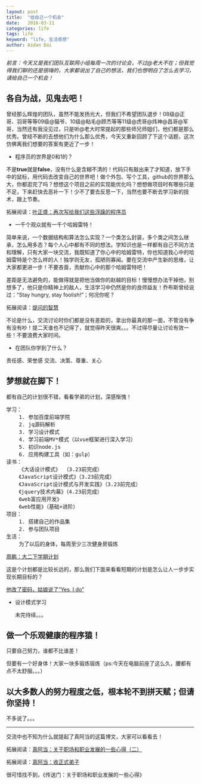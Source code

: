 ```yaml
---
layout: post
title:  "给自己一个机会"
date:   2016-03-11
categories: life
tags: life
keyword: "life, 生活感想"
author: Aidan Dai
---
```


*前言：今天又是我们团队互联网小组每周一次的讨论会，不过@老大不在；但我觉得我们聊的还是很嗨的，大家都说出了自己的想法，我们也想明白了怎么去学习，请给自己一个机会！*

## 各自为战，见鬼去吧！

曾经那么辉煌的团队，虽然不能发扬光大，但我们不希望团队退步！08级@正哥、羽哥等等09级@猫爷、10级@粘毛@顾杰等等11级@虎哥@炜神@昌哥@军哥，当然还有我没见过，只是听@老大时常提起的那些师兄师姐们，他们都是那么优秀。曾经不断的去想他们为什么那么优秀，今天又重新回顾了下这个话题，这次仿佛离我们想要的答案有更近了一步！

- 程序员的世界是0和1的？

不是**true**就是**false**，没有什么是含糊不清的！代码只有敲出来了才知道，放下手中的鼠标，用代码去改变自己的世界吧！做个外包、写个工具，github的世界那么大，你都逛完了吗？想想这个项目之前的实现能优化吗？想想做项目时有哪些只是不足，下来赶快去恶补一下！少不了要去反思一下，当然也要不断去学习新的技术，跟上节奏。

拓展阅读：[叶正盛：再次写给我们这些浮躁的程序员](http://blog.csdn.net/yzsind/article/details/6168854)

- 一千个观众就有一千个哈姆雷特！

简单来说，一个数据结构和算法怎么实现？一个类怎么封装，多个类之间怎么继承，怎么用多态？每个人心中都有不同的想法。学知识也是一样都有自己不同方法和理解，只有大家一块交流，我既知道了你心中的哈姆雷特，你也知道我心中的哈姆雷特是个怎么样的人！独学则无友，孤陋则寡闻。要在交流中产生新的思维，让大家都更进一步！不要吝啬，贡献你心中的那个哈姆雷特吧！

差距是无法避免的，能做得就是把他当做你的赵越的目标！慢慢想办法干掉他，别想多了，他只是你精神上的敌人，生活学习中仍然是你的良师益友！乔布斯曾经说过：“Stay hungry, stay foolish!”；何况你呢？

拓展阅读：[提问的智慧](http://www.dianbo.org/9238/stone/tiwendezhihui.htm)

不论是什么，交流讨论时你们都是没有差距的，拿出你最真的那一面，不管没有争有没有吵！提二天谁也不记得了，就觉得昨天很爽。。。不过得尽量让讨论有效一些！不要浪费大家时间。

- 在团队你学到了什么？

责任感、荣誉感
交流、决策、尊重、关心

## 梦想就在脚下！

都有自己的计划很不错，看看学弟的计划，深感惭愧！
<pre>学习：
	1. 参加百度前端学院
	2. jq源码解析
	3. 学习设计模式
	4. 学习前端MV*模式（以vue框架进行深入学习）
	5. 初识node.js
	6. 应用构建工具（如：gulp）
读书：
	《大话设计模式》 （3.23前完成）
	《JavaScript设计模式》（3.23前完成）
	《JavaScript设计模式与开发实践》（3.23前完成）
	《jquery技术内幕》（4.23前完成）
	《web富应用开发》
	《web性能》（基础+进阶）
项目：
	1. 搭建自己的作品集
	2. 参与团队项目
生活：
	为了以后的身体，每周至少三次健身房锻炼</pre>

[周鹏：大二下学期计划](http://blog.csdn.net/zp1996323/article/details/50813731)

这是个计划都是比较长远的，那么我们下面来看看短期的计划是怎么让人一步步实现长期目标的？

[他改了密码，姑娘说了“Yes, I do”](http://mp.weixin.qq.com/s?__biz=MzA4ODM1MTMzMQ==&mid=403454190&idx=1&sn=b111a9100f41991d6a71a39380fb340f&scene=2&srcid=0216WHddAKMwm6YsNQC2xdE7&from=timeline&isappinstalled=0#wechat_redirect)

- 设计模式学习

	未完待续。。。

## 做一个乐观健康的程序猿！

只要自己努力，谁都不比谁差！

但要有一个好身体！大家一块多锻炼锻炼（ps:今天在电脑前座了这么久，腰都有点不太舒服。。。）

## 以大多数人的努力程度之低，根本轮不到拼天赋；但请你坚持！

不多说了。。。

*************************

交流中也不知为什么就提起了真阿当的这篇博文，大家可以看看去！

拓展阅读：[真阿当：关于职场和职业发展的一些心得（二）](http://cly84920.blog.163.com/blog/static/2475001332015227950882/)

拓展阅读：[真阿当：收正式弟子](http://weibo.com/ttarticle/p/show?id=2309403950194998775816)

很可惜找不到，《传送门：关于职场和职业发展的一些心得》